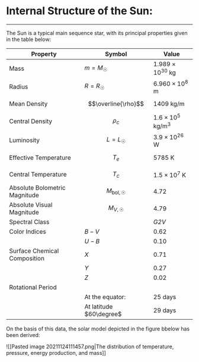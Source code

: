# Internal Structure of the Sun:
***

The Sun is a typical main sequence star, with its principal properties given in the table below:

| Property                      | Symbol                  | Value                          |
| ----------------------------- | ----------------------- | ------------------------------ |
| Mass                          | $m=M_\Sun$              | $1.989\times10^{30}\text{ kg}$ |
| Radius                        | $R=R_\Sun$              | $6.960\times10^8\text{ m}$     |
| Mean Density                  | $$\overline{\rho}$$     | $1409\text{ kg/m}$             |
| Central Density               | $$\rho_c$$              | $1.6\times10^5\text{ kg/m}^3$  |
| Luminosity                    | $$L=L_\Sun$$            | $3.9\times10^{26}\text{ W}$    |
| Effective Temperature         | $$T_e$$                 | $5785\text{ K}$                |
| Central Temperature           | $$T_c$$                 | $1.5\times10^7\text{ K}$       |
| Absolute Bolometric Magnitude | $$M_{\text{bol},\Sun}$$ | $4.72$                         |
| Absolute Visual Magnitude     | $$M_{V,\Sun}$$          | $4.79$                         |
| Spectral Class                |                         | *G2V*                          |
| Color Indices                 | $B-V$                   | $0.62$                         |
|                               | $U-B$                   | $0.10$                         |
| Surface Chemical Composition  | $X$                     | $0.71$                         |
|                               | $Y$                     | $0.27$                         |
|                               | $Z$                     | $0.02$                         |
| Rotational Period             |                         |                                |
|                               | At the equator:         | $25$ days                      |
|                               | At latitude $60\degree$ | $29$ days                               |


On the basis of this data, the solar model depicted in the figure bbelow has been derived:

![[Pasted image 20211124111457.png|The distribution of temperature, pressure, energy production, and mass]]

